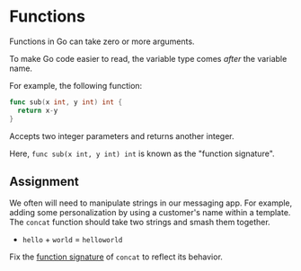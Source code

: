 # Functions

Functions in Go can take zero or more arguments.

To make Go code easier to read, the variable type comes *after* the variable name.

For example, the following function:

```go
func sub(x int, y int) int {
  return x-y
}
```

Accepts two integer parameters and returns another integer.

Here, `func sub(x int, y int) int` is known as the "function signature".

## Assignment

We often will need to manipulate strings in our messaging app. For example, adding some personalization by using a customer's name within a template. The `concat` function should take two strings and smash them together.

* `hello` + `world` = `helloworld`

Fix the [function signature](https://www.devx.com/open-source-zone/programming-basics-the-function-signature/#:~:text=A%20function%20signature%20includes%20the%20function%20name%2C%20its%20arguments%2C%20and%20in%20some%20languages%2C%20the%20return%20type.) of `concat` to reflect its behavior.
